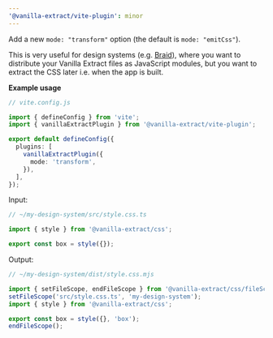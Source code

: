 ```yaml
---
'@vanilla-extract/vite-plugin': minor
---
```


Add a new `mode: "transform"` option (the default is `mode: "emitCss"`).

This is very useful for design systems (e.g. [Braid](https://github.com/seek-oss/braid-design-system)), where you want to distribute your Vanilla Extract files as JavaScript modules, but you want to extract the CSS later i.e. when the app is built.

**Example usage**

```ts
// vite.config.js

import { defineConfig } from 'vite';
import { vanillaExtractPlugin } from '@vanilla-extract/vite-plugin';

export default defineConfig({
  plugins: [
    vanillaExtractPlugin({
      mode: 'transform',
    }),
  ],
});
```

Input:

```ts
// ~/my-design-system/src/style.css.ts

import { style } from '@vanilla-extract/css';

export const box = style({});
```

Output:

```js
// ~/my-design-system/dist/style.css.mjs

import { setFileScope, endFileScope } from '@vanilla-extract/css/fileScope';
setFileScope('src/style.css.ts', 'my-design-system');
import { style } from '@vanilla-extract/css';

export const box = style({}, 'box');
endFileScope();
```
